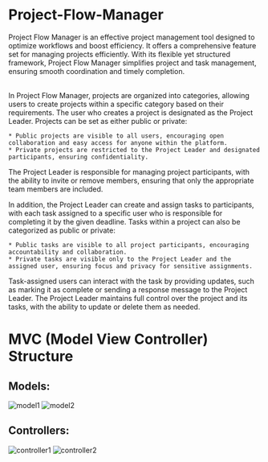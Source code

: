 # Project-Flow-Manager
Project Flow Manager is an effective project management tool designed to optimize workflows and boost efficiency. It offers a comprehensive feature set for managing projects efficiently. With its flexible yet structured framework, Project Flow Manager simplifies project and task management, ensuring smooth coordination and timely completion.<br>
<br>

In Project Flow Manager, projects are organized into categories, allowing users to create projects within a specific category based on their requirements. The user who creates a project is designated as the Project Leader. Projects can be set as either public or private:

    * Public projects are visible to all users, encouraging open collaboration and easy access for anyone within the platform.
    * Private projects are restricted to the Project Leader and designated participants, ensuring confidentiality.

The Project Leader is responsible for managing project participants, with the ability to invite or remove members, ensuring that only the appropriate team members are included.

In addition, the Project Leader can create and assign tasks to participants, with each task assigned to a specific user who is responsible for completing it by the given deadline.
Tasks within a project can also be categorized as public or private:

    * Public tasks are visible to all project participants, encouraging accountability and collaboration.
    * Private tasks are visible only to the Project Leader and the assigned user, ensuring focus and privacy for sensitive assignments.

Task-assigned users can interact with the task by providing updates, such as marking it as complete or sending a response message to the Project Leader. 
The Project Leader maintains full control over the project and its tasks, with the ability to update or delete them as needed.

# MVC (Model View Controller) Structure
## Models:
![model1](https://github.com/user-attachments/assets/c70dfe18-dcbc-487d-b9c0-b98c25b72483)
![model2](https://github.com/user-attachments/assets/ac905405-0e5e-4d4c-9ccb-7f1447f64d69)


## Controllers:
![controller1](https://github.com/user-attachments/assets/6c69711a-2845-4629-b156-18593a3f4e3e)
![controller2](https://github.com/user-attachments/assets/c6008733-090b-4b10-be0f-bfb3d3a88e13)


